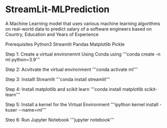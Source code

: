 # StreamLit-MLPrediction
A Machine Learning model that uses various machine learning algorithms on real-world data to predict salary of a software engineers based on Country, Education and Years of Experience

Prerequisites
Python3
Streamlit
Pandas 
Matplotlib
Pickle

Step 1: Create a virtual environemnt Using Conda using
    '''conda create -n ml python=3.9'''
    
Step 2: Acvitvate the virtual environment
    '''conda activate ml'''

Step 3: Installl Streamlit 
    '''conda install streamlit'''
 
Step 4: Install matplotlib and scikit learn
    '''conda install matplotlib scikit-learn'''
     
Step 5: Install a kernel for the Virtual Environment
    '''ipython kernel install -kuser --name=ml'''
     
Steo 6: Run Jupyter Notebook
    '''jupyter notebook'''

   
